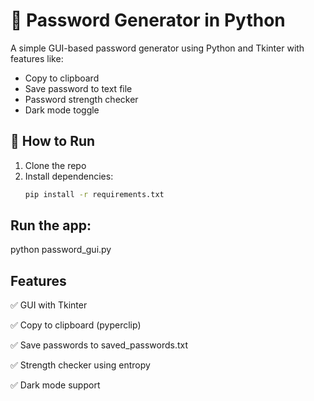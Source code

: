 # 🔐 Password Generator in Python

A simple GUI-based password generator using Python and Tkinter with features like:
- Copy to clipboard
- Save password to text file
- Password strength checker
- Dark mode toggle

## 🚀 How to Run

1. Clone the repo
2. Install dependencies:  
   ```bash
   pip install -r requirements.txt

## Run the app:
python password_gui.py


##  Features

✅ GUI with Tkinter

✅ Copy to clipboard (pyperclip)

✅ Save passwords to saved_passwords.txt

✅ Strength checker using entropy

✅ Dark mode support